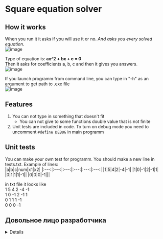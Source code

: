 # Square equation solver

## How it works
When you run it it asks if you will use it or no. *And asks you every solved equation*.<br>
![image](https://user-images.githubusercontent.com/75694757/186887804-130b6f51-254b-4882-b191-44d6c6202120.png)

Type of equation is: **ax^2 + bx + c = 0**<br>
Then it asks for coefficients a, b, c and then it gives you answers.<br>
![image](https://user-images.githubusercontent.com/75694757/186888844-f564f755-5175-4107-9bbf-11bea531aa49.png)


If you launch programm from command line, you can type in "-h" as an argument to get path to .exe file<br>
![image](https://user-images.githubusercontent.com/75694757/186889122-daa186ba-87ae-4004-8218-900031329035.png)

## Features
1. You can not type in something that doesn't fit
    * You can not give to some functions double value that is not finite
2. Unit tests are included in code. To turn on debug mode you need to uncomment `#define DEBUG` in main programm

## Unit tests
You can make your own test for programm. You should make a new line in tests.txt. Example of lines:<br>
|a|b|c|num|x1|x2|
|:---:|:---:|:---:|:---:|:---:|:---:|
|1|5|4|2|-4|-1|
|1|0|-1|2|-1|1|
|0|1|1|1|-1||
|0|0|0|-1|||

in txt file it looks like<br>
1 5 4 2 -4 -1<br>
1 0 -1 2 -1 1<br>
0 1 1 1 -1<br>
0 0 0 -1<br>
## Довольное лицо разработчика
<details>

![photo_2022-08-26_14-56-50](https://user-images.githubusercontent.com/75694757/186898391-8aa914f7-9142-4084-b01a-dc7f588d44dc.jpg)
</details>
